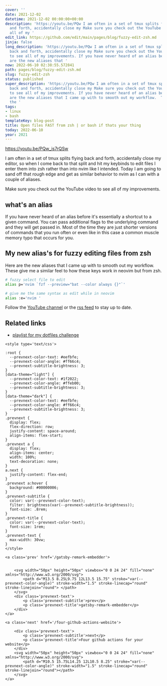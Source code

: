 ```yaml
---
cover: ''
date: 2021-12-02
datetime: 2021-12-02 00:00:00+00:00
description: 'https://youtu.be/PQw I am often in a set of tmux splits flying back
  and forth, accidentally close my Make sure you check out the YouTube video to see
  all of my '
edit_link: https://github.com/edit/main/pages/blog/fuzzy-edit-zsh.md
jinja: false
long_description: 'https://youtu.be/PQw I am often in a set of tmux splits flying
  back and forth, accidentally close my Make sure you check out the YouTube video
  to see all of my improvements. If you have never heard of an alias before it Here
  are the new aliases that '
now: 2022-06-10 02:38:55.572841
path: pages/blog/fuzzy-edit-zsh.md
slug: fuzzy-edit-zsh
status: published
super_description: 'https://youtu.be/PQw I am often in a set of tmux splits flying
  back and forth, accidentally close my Make sure you check out the YouTube video
  to see all of my improvements. If you have never heard of an alias before it Here
  are the new aliases that I came up with to smooth out my workflow.  These Follow
  the '
tags:
- linux
- bash
templateKey: blog-post
title: Open files FAST from zsh | or bash if thats your thing
today: 2022-06-10
year: 2021
---
```


https://youtu.be/PQw_is7rQSw

I am often in a set of tmux splits flying back and forth, accidentally close my
editor, so when I come back to that split and hit my keybinds to edit files I
enter them into zsh rather than into nvim like I intended.  Today I am going to
sand off that rough edge and get as similar behavior to nvim as I can with a
couple of aliases.


Make sure you check out the YouTube video to see all of my improvements.

## what's an alias

If you have never heard of an alias before it's essentially a shortcut to a
given command.  You can pass additional flags to the underlying command and
they will get passed in.  Most of the time they are just shorter versions of
commands that you run often or even like in this case a common muscle memory
typo that occurs for you.


## My new alias's for fuzzy editing files from zsh

Here are the new aliases that I came up with to smooth out my workflow.  These
give me a similar feel to how these keys work in neovim but from zsh.

``` bash
# fuzzy select file to edit
alias p='nvim `fzf --preview="bat --color always {}"`'

# give me the same syntax as edit while in neovim
alias :e='nvim '
```

Follow the [YouTube channel](https://youtube.com/waylonwalker) or the [rss
feed](https://waylonwalker/rss/) to stay up to date.


## Related links

* [playlist for my dotfiles challenge](https://www.youtube.com/playlist?list=PLTRNG6WIHETAj0nR_WYAxxGjd7kXch5zj)
<div class='prevnext'>

    <style type='text/css'>

    :root {
      --prevnext-color-text: #eefbfe;
      --prevnext-color-angle: #ff66c4;
      --prevnext-subtitle-brightness: 3;
    }
    [data-theme="light"] {
      --prevnext-color-text: #1f2022;
      --prevnext-color-angle: #ffeb00;
      --prevnext-subtitle-brightness: 3;
    }
    [data-theme="dark"] {
      --prevnext-color-text: #eefbfe;
      --prevnext-color-angle: #ff66c4;
      --prevnext-subtitle-brightness: 3;
    }
    .prevnext {
      display: flex;
      flex-direction: row;
      justify-content: space-around;
      align-items: flex-start;
    }
    .prevnext a {
      display: flex;
      align-items: center;
      width: 100%;
      text-decoration: none;
    }
    a.next {
      justify-content: flex-end;
    }
    .prevnext a:hover {
      background: #00000006;
    }
    .prevnext-subtitle {
      color: var(--prevnext-color-text);
      filter: brightness(var(--prevnext-subtitle-brightness));
      font-size: .8rem;
    }
    .prevnext-title {
      color: var(--prevnext-color-text);
      font-size: 1rem;
    }
    .prevnext-text {
      max-width: 30vw;
    }
    </style>
    
    <a class='prev' href='/gatsby-remark-embedder'>
    

        <svg width="50px" height="50px" viewbox="0 0 24 24" fill="none" xmlns="http://www.w3.org/2000/svg">
            <path d="M13.5 8.25L9.75 12L13.5 15.75" stroke="var(--prevnext-color-angle)" stroke-width="1.5" stroke-linecap="round" stroke-linejoin="round"> </path>
        </svg>
        <div class='prevnext-text'>
            <p class='prevnext-subtitle'>prev</p>
            <p class='prevnext-title'>gatsby-remark-embedder</p>
        </div>
    </a>
    
    <a class='next' href='/four-github-actions-website'>
    
        <div class='prevnext-text'>
            <p class='prevnext-subtitle'>next</p>
            <p class='prevnext-title'>Four github actions for your website</p>
        </div>
        <svg width="50px" height="50px" viewbox="0 0 24 24" fill="none" xmlns="http://www.w3.org/2000/svg">
            <path d="M10.5 15.75L14.25 12L10.5 8.25" stroke="var(--prevnext-color-angle)" stroke-width="1.5" stroke-linecap="round" stroke-linejoin="round"></path>
        </svg>
    </a>
  </div>